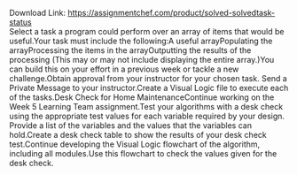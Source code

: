 Download Link: https://assignmentchef.com/product/solved-solvedtask-status
<br>
Select a task a program could perform over an array of items that would be useful.Your task must include the following:A useful arrayPopulating the arrayProcessing the items in the arrayOutputting the results of the processing (This may or may not include displaying the entire array.)You can build this on your effort in a previous week or tackle a new challenge.Obtain approval from your instructor for your chosen task. Send a Private Message to your instructor.Create a Visual Logic file to execute each of the tasks.Desk Check for Home MaintenanceContinue working on the Week 5 Learning Team assignment.Test your algorithms with a desk check using the appropriate test values for each variable required by your design. Provide a list of the variables and the values that the variables can hold.Create a desk check table to show the results of your desk check test.Continue developing the Visual Logic flowchart of the algorithm, including all modules.Use this flowchart to check the values given for the desk check.